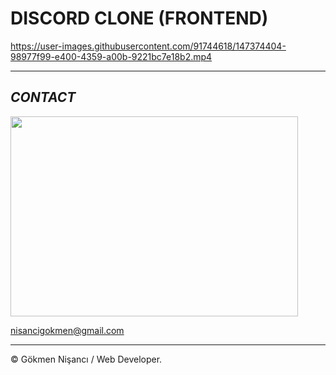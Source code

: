 # DISCORD CLONE (FRONTEND)


https://user-images.githubusercontent.com/91744618/147374404-98977f99-e400-4359-a00b-9221bc7e18b2.mp4

<hr>

<h2><i>CONTACT</i></h2>

<img src= "https://media2.giphy.com/media/26FPJGjhefSJuaRhu/giphy.gif?cid=ecf05e47ht7frubj5utzcc4gkl8t45nhzl4nf1zlc1k8tb31&rid=giphy.gif&ct=g" width="460"  height ="320px">

<a href = "http://www.gmail.com" > nisancigokmen@gmail.com</a> <br>
<hr>

&copy; Gökmen Nişancı / Web Developer.

